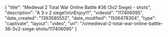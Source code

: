 {
    "title": "Medieval 2 Total War Online Battle #36 (3v2 Siege) - shots",
    "description": "A 3 v 2 siege!\n\nEnjoy!!!",
    "videoid": "117406095",
    "date_created": "1393580552",
    "date_modified": "1506478304",
    "type": "captivate",
    "layout": "video",
    "url": "\/v\/medieval-2-total-war-online-battle-36-3v2-siege-shots\/117406095"
}